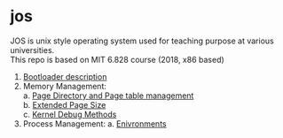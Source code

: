 # jos
JOS is unix style operating system used for teaching purpose at various universities.  
This repo is based on MIT 6.828 course  (2018, x86 based)  

1. [Bootloader description](reports/booting.md)   
2. Memory Management:  
    a. [Page Directory and Page table management](reports/mmu.md)  
    b. [Extended Page Size](reports/extended_paging.md)  
    c. [Kernel Debug Methods](reports/kernel_debug.md)  
3. Process Management:
    a. [Enivronments](reports/environments.md)    
